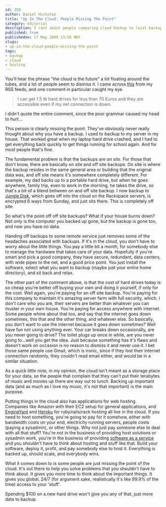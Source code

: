 ```yaml
--- 
id: 358
author: Daniel Huckstep
title: "Up In The Cloud: People Missing The Point"
category: editorial
description: I rant about people comparing cloud backup to local backup.
published: true
publishedon: 17 May 2009 13:58 MDT
slugs: 
- up-in-the-cloud-people-missing-the-point
tags: 
- backup
- cloud
- hosting
---
```

You'll hear the phrase "the cloud is the future" a lot floating around
the tubes, and a lot of people seem to dismiss it. I came across
[this](http://www.linuxhaxor.net/2009/05/16/ubuntu-one-future-of-ubuntu/)
from my RSS feeds, and one comment in particular caught my eye.

> I can get 1.5 tb hard drives for less than 70 Euros and they are accessible even if my net connection is down.

I didn't quote the entire comment, since the poor grammar caused my head
to hurt…

This person is clearly missing the point. They've obviously never really
thought about why you have a backup. I used to backup to my server in my
house. That worked great when my laptop hard drive crashed, and I had to
get everything back quickly to get things running for school again. And
for most people that's fine.

The fundamental problem is that the backups are *on site*. For those
that don't know, there are basically on site and off site backups. On
site is where the backup resides in the same general area or building
that the original data was, and off site means it's somewhere completely
different. For example, my dad backs up to a portable hard drive, but
when he goes anywhere, family trip, even to work in the morning, he
takes the drive, so that's a bit of a blend between on and off site
backup. I now backup to [Jungle Disk](http://www.jungledisk.com/), which
goes off into the cloud on the Rackspace servers, is encrypted 6 ways
from Sunday, and just sits there. This is completely off site.

So what's the point off off site backups? What if your house burns down?
Not only is the computer you backed up gone, but the backup is gone too,
and now you have no data.

Handing off backups to some remote service just removes some of the
headaches associated with backups. If it's in the cloud, you don't have
to worry about the little things. You pay a little bit a month, for
somebody else to manage the hardware that takes care of your data.
Hopefully if you're smart and pick a good company, they have secure,
redundant, data centers, with wide pipes to the net, and a good price
point. You just install the software, select what you want to backup
(maybe just your entire home directory), and sit back and relax.

The other part of the comment above, is that the cost of hard drives
today is so cheap you're better off buying your own and doing it
yourself, if only for the cost. Well again, you're paying for an off
site backup. You're paying for this company to maintain it's amazing
server farm with full security, which, I don't care who you are, their
servers are better than whatever you can muster in your own house.
You're paying for access anywhere with internet. Some people whine about
that too, and say that the internet goes down sometimes, this that and
the other thing, and whatever else. So basically, you don't want to use
the internet because it goes down sometimes? Well have fun not using
anything ever. Your car breaks down occasionally, are you never going to
drive? The toilet plugs up once in while, are you never going to…well
you get the idea. Just because something has it's flaws and doesn't work
on occasion is no reason to dismiss it and never use it. I bet those
same people use Gmail, which is ironic, since if they lost their
internet connection randomly, they couldn't read email either, and would
be in a similar situation.

As a quick little note, in my opinion, the cloud isn't meant as a
storage place for your data, so the people that complain that they can't
put their terabytes of music and movies up there are way out to lunch.
Backing up important data (and as much as I love my music, it's not that
important) is the main purpose.

Putting things in the cloud also has applications for web hosting.
Companies like Amazon with their EC2 setup for general applications, and
[EngineYard](http://www.engineyard.com/) and
[Heroku](http://heroku.com/) for ruby/rails/rack hosting all live in the
cloud. If you need to host something, you're going to pay for it
somehow, either with bandwidth costs on your end, electricity running
servers, people costs (paying a sysadmin), or other things. Why not just
pay someone else to deal with all that stuff? You're not in the business
of providing host solutions or sysadmin work, you're in the business of
providing [software as a
service](http://en.wikipedia.org/wiki/Software_as_a_service) and you
shouldn't have to think about hosting and stuff like that. Build your
software, deploy it, profit, and pay somebody else to host it.
Everything is backed up, should scale, and everybody wins.

What it comes down to is some people are just missing the point of the
cloud. It's out there to help you solve problems that you shouldn't have
to think about. It gives you more time to think about the important
things. It gives you global, 24/7 (for argument sake, realistically it's
like 99.9% of the time) access to your 'stuff'.

Spending \$100 on a new hard drive won't give you any of that, just more
data to backup.
